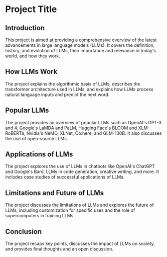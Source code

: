 
# Project Title

## Introduction
This project is aimed at providing a comprehensive overview of the latest advancements in large language models (LLMs). It covers the definition, history, and evolution of LLMs, their importance and relevance in today's world, and how they work.

## How LLMs Work
The project explains the algorithmic basis of LLMs, describes the transformer architecture used in LLMs, and explains how LLMs process natural language inputs and predict the next word.

## Popular LLMs
The project provides an overview of popular LLMs such as OpenAI's GPT-3 and 4, Google's LaMDA and PaLM, Hugging Face's BLOOM and XLM-RoBERTa, Nvidia's NeMO, XLNet, Co:here, and GLM-130B. It also discusses the rise of open-source LLMs.

## Applications of LLMs
The project explores the use of LLMs in chatbots like OpenAI's ChatGPT and Google's Bard, LLMs in code generation, creative writing, and more. It includes case studies of successful applications of LLMs.

## Limitations and Future of LLMs
The project discusses the limitations of LLMs and explores the future of LLMs, including customization for specific uses and the role of supercomputers in training LLMs.

## Conclusion
The project recaps key points, discusses the impact of LLMs on society, and provides final thoughts and an open discussion.
